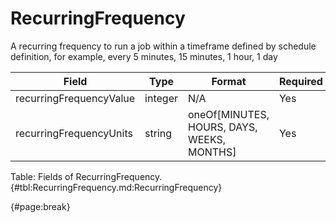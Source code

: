 <!--
    ATTENTION: This file was generated via gradle!
               Do NOT manually edit this file! Any such changes will be overwritten!
-->

# RecurringFrequency

A recurring frequency to run a job within a timeframe  defined by schedule definition, for example,  every 5 minutes, 15 minutes, 1 hour, 1 day

| Field | Type | Format | Required |
| ------- | ------- | ------- | --- |
| recurringFrequencyValue | integer | N/A | Yes |
| recurringFrequencyUnits | string | oneOf[MINUTES, HOURS, DAYS, WEEKS, MONTHS] | Yes |

Table: Fields of RecurringFrequency. {#tbl:RecurringFrequency.md:RecurringFrequency}

{#page:break}

